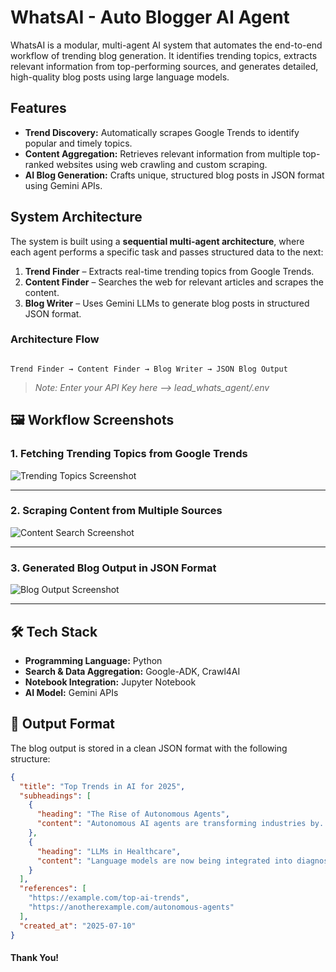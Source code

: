 # WhatsAI - Auto Blogger AI Agent

WhatsAI is a modular, multi-agent AI system that automates the end-to-end workflow of trending blog generation. It identifies trending topics, extracts relevant information from top-performing sources, and generates detailed, high-quality blog posts using large language models.

## Features

- **Trend Discovery:** Automatically scrapes Google Trends to identify popular and timely topics.
- **Content Aggregation:** Retrieves relevant information from multiple top-ranked websites using web crawling and custom scraping.
- **AI Blog Generation:** Crafts unique, structured blog posts in JSON format using Gemini APIs.

## System Architecture

The system is built using a **sequential multi-agent architecture**, where each agent performs a specific task and passes structured data to the next:

1. **Trend Finder** – Extracts real-time trending topics from Google Trends.
2. **Content Finder** – Searches the web for relevant articles and scrapes the content.
3. **Blog Writer** – Uses Gemini LLMs to generate blog posts in structured JSON format.

### Architecture Flow

```

Trend Finder → Content Finder → Blog Writer → JSON Blog Output

````
> _Note: Enter your API Key here --> lead_whats_agent/.env_

## 🖼️ Workflow Screenshots

### 1. Fetching Trending Topics from Google Trends

![Trending Topics Screenshot](Images/Image1.png)

---

### 2. Scraping Content from Multiple Sources

![Content Search Screenshot](Images/Image2.png)

---

### 3. Generated Blog Output in JSON Format

![Blog Output Screenshot](Images/Image3.png)

---

## 🛠️ Tech Stack

- **Programming Language:** Python  
- **Search & Data Aggregation:** Google-ADK, Crawl4AI  
- **Notebook Integration:** Jupyter Notebook  
- **AI Model:** Gemini APIs  

## 📁 Output Format

The blog output is stored in a clean JSON format with the following structure:

```json
{
  "title": "Top Trends in AI for 2025",
  "subheadings": [
    {
      "heading": "The Rise of Autonomous Agents",
      "content": "Autonomous AI agents are transforming industries by..."
    },
    {
      "heading": "LLMs in Healthcare",
      "content": "Language models are now being integrated into diagnostics..."
    }
  ],
  "references": [
    "https://example.com/top-ai-trends",
    "https://anotherexample.com/autonomous-agents"
  ],
  "created_at": "2025-07-10"
}
````
#### Thank You!
